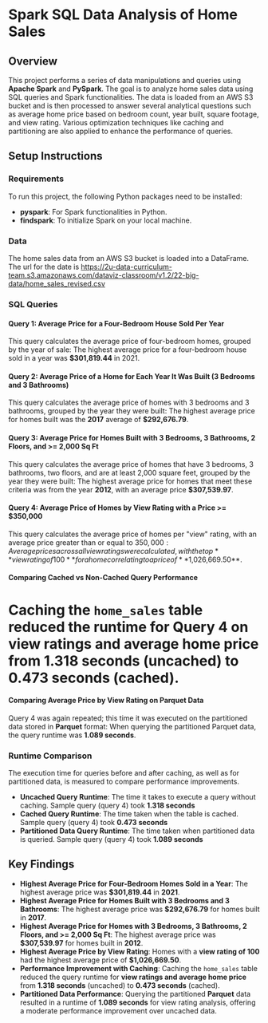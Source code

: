# Spark SQL Data Analysis of Home Sales

## Overview
This project performs a series of data manipulations and queries using **Apache Spark** and **PySpark**. The goal is to analyze home sales data using SQL queries and Spark functionalities. The data is loaded from an AWS S3 bucket and is then processed to answer several analytical questions such as average home price based on bedroom count, year built, square footage, and view rating. Various optimization techniques like caching and partitioning are also applied to enhance the performance of queries.

## Setup Instructions

### Requirements
To run this project, the following Python packages need to be installed:

- **pyspark**: For Spark functionalities in Python.
- **findspark**: To initialize Spark on your local machine.

### Data
The home sales data from an AWS S3 bucket is loaded into a DataFrame.
The url for the date is https://2u-data-curriculum-team.s3.amazonaws.com/dataviz-classroom/v1.2/22-big-data/home_sales_revised.csv

### SQL Queries

#### Query 1: Average Price for a Four-Bedroom House Sold Per Year
This query calculates the average price of four-bedroom homes, grouped by the year of sale:
The highest average price for a four-bedroom house sold in a year was **$301,819.44** in 2021.

#### Query 2: Average Price of a Home for Each Year It Was Built (3 Bedrooms and 3 Bathrooms)
This query calculates the average price of homes with 3 bedrooms and 3 bathrooms, grouped by the year they were built:
The highest average price for homes built was the **2017** average of **$292,676.79**.

#### Query 3: Average Price for Homes Built with 3 Bedrooms, 3 Bathrooms, 2 Floors, and >= 2,000 Sq Ft
This query calculates the average price of homes that have 3 bedrooms, 3 bathrooms, two floors, and are at least 2,000 square feet, grouped by the year they were built:
The highest average price for homes that meet these criteria was from the year **2012**, with an average price **$307,539.97**.

#### Query 4: Average Price of Homes by View Rating with a Price >= $350,000
This query calculates the average price of homes per "view" rating, with an average price greater than or equal to $350,000:
Average prices across all view ratings were calculated, with the top **view rating of 100** for a home correlating to a price of **$1,026,669.50**.

#### Comparing Cached vs Non-Cached Query Performance
Caching the `home_sales` table reduced the runtime for Query 4 on view ratings and average home price from **1.318 seconds** (uncached) to **0.473 seconds** (cached).
=
#### Comparing Average Price by View Rating on Parquet Data
Query 4 was again repeated; this time it was executed on the partitioned data stored in **Parquet** format:
When querying the partitioned Parquet data, the query runtime was **1.089 seconds**.


### Runtime Comparison
The execution time for queries before and after caching, as well as for partitioned data, is measured to compare performance improvements.

- **Uncached Query Runtime**: The time it takes to execute a query without caching. Sample query (query 4) took **1.318 seconds**
- **Cached Query Runtime**: The time taken when the table is cached. Sample query (query 4) took **0.473 seconds**
- **Partitioned Data Query Runtime**: The time taken when partitioned data is queried. Sample query (query 4) took **1.089 seconds**

## Key Findings

- **Highest Average Price for Four-Bedroom Homes Sold in a Year**: The highest average price was **$301,819.44** in **2021**.
- **Highest Average Price for Homes Built with 3 Bedrooms and 3 Bathrooms**: The highest average price was **$292,676.79** for homes built in **2017**.
- **Highest Average Price for Homes with 3 Bedrooms, 3 Bathrooms, 2 Floors, and >= 2,000 Sq Ft**: The highest average price was **$307,539.97** for homes built in **2012**.
- **Highest Average Price by View Rating**: Homes with a **view rating of 100** had the highest average price of **$1,026,669.50**.
- **Performance Improvement with Caching**: Caching the `home_sales` table reduced the query runtime for **view ratings and average home price** from **1.318 seconds** (uncached) to **0.473 seconds** (cached).
- **Partitioned Data Performance**: Querying the partitioned **Parquet** data resulted in a runtime of **1.089 seconds** for view rating analysis, offering a moderate performance improvement over uncached data.